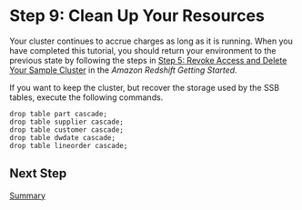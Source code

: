 # Step 9: Clean Up Your Resources<a name="tutorial-tuning-tables-clean-up"></a>

Your cluster continues to accrue charges as long as it is running\. When you have completed this tutorial, you should return your environment to the previous state by following the steps in [Step 5: Revoke Access and Delete Your Sample Cluster](https://docs.aws.amazon.com/redshift/latest/gsg/rs-gsg-clean-up-tasks.html) in the *Amazon Redshift Getting Started*\.

If you want to keep the cluster, but recover the storage used by the SSB tables, execute the following commands\.

```
drop table part cascade;
drop table supplier cascade;
drop table customer cascade;
drop table dwdate cascade;
drop table lineorder cascade;
```

## Next Step<a name="w6aac25c19c29b9"></a>

[Summary](tutorial-tuning-tables-summary.md)